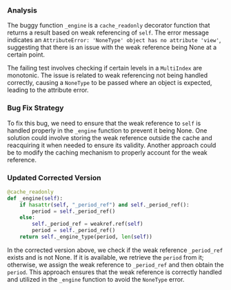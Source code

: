 ### Analysis
The buggy function `_engine` is a `cache_readonly` decorator function that returns a result based on weak referencing of `self`. The error message indicates an `AttributeError: 'NoneType' object has no attribute 'view'`, suggesting that there is an issue with the weak reference being None at a certain point.

The failing test involves checking if certain levels in a `MultiIndex` are monotonic. The issue is related to weak referencing not being handled correctly, causing a `NoneType` to be passed where an object is expected, leading to the attribute error.

### Bug Fix Strategy
To fix this bug, we need to ensure that the weak reference to `self` is handled properly in the `_engine` function to prevent it being None. One solution could involve storing the weak reference outside the cache and reacquiring it when needed to ensure its validity. Another approach could be to modify the caching mechanism to properly account for the weak reference.

### Updated Corrected Version
```python
@cache_readonly
def _engine(self):
    if hasattr(self, "_period_ref") and self._period_ref():
        period = self._period_ref()
    else:
        self._period_ref = weakref.ref(self)
        period = self._period_ref()
    return self._engine_type(period, len(self))
```

In the corrected version above, we check if the weak reference `_period_ref` exists and is not None. If it is available, we retrieve the `period` from it; otherwise, we assign the weak reference to `_period_ref` and then obtain the `period`. This approach ensures that the weak reference is correctly handled and utilized in the `_engine` function to avoid the `NoneType` error.